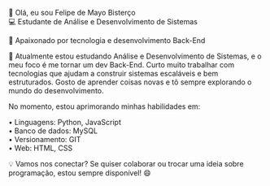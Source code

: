 👋 Olá, eu sou Felipe de Mayo Bisterço <br>
💻 Estudante de Análise e Desenvolvimento de Sistemas 

🚀 Apaixonado por tecnologia e desenvolvimento Back-End

🎯 Atualmente estou estudando Análise e Desenvolvimento de Sistemas, e o meu foco é me tornar um dev Back-End. Curto muito trabalhar com tecnologias que ajudam a construir sistemas escaláveis e bem estruturados. Gosto de aprender coisas novas e tô sempre explorando o mundo do desenvolvimento.

No momento, estou aprimorando minhas habilidades em:

• Linguagens: Python, JavaScript <br>
• Banco de dados: MySQL <br>
• Versionamento: GIT <br>
• Web: HTML, CSS <br>

💡 Vamos nos conectar?
Se quiser colaborar ou trocar uma ideia sobre programação, estou sempre disponível! 😄
<!---
FelipeMayoBister/FelipeMayoBister is a ✨ special ✨ repository because its `README.md` (this file) appears on your GitHub profile.
You can click the Preview link to take a look at your changes.
--->
